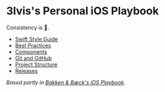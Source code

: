 # 3lvis's Personal iOS Playbook

Consistency is 👸.

* [Swift Style Guide](/SWIFT_STYLE_GUIDE.md)
* [Best Practices](/BEST_PRACTICES.md)
* [Components](/COMPONENTS.md)
* [Git and GitHub](/GIT_AND_GITHUB.md)
* [Project Structure](/PROJECT_STRUCTURE.md)
* [Releases](/RELEASES.md)

_Based partly in [Bakken & Bæck's iOS Playbook](https://github.com/bakkenbaeck/ios-playbook)._
